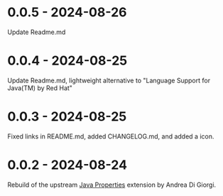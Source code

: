 # 0.0.5 - 2024-08-26
Update Readme.md

# 0.0.4 - 2024-08-25
Update Readme.md, lightweight alternative to "Language Support for Java(TM) by Red Hat"

# 0.0.3 - 2024-08-25
Fixed links in README.md, added CHANGELOG.md, and added a icon.

# 0.0.2 - 2024-08-24
Rebuild of the upstream [Java Properties](https://github.com/Ithildir/vscode-java-properties) extension by Andrea Di Giorgi.